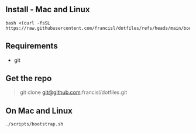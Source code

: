 
## Install - Mac and Linux

    bash <(curl -fsSL https://raw.githubusercontent.com/francisl/dotfiles/refs/heads/main/bootstrap.sh)

## Requirements

- git

## Get the repo

> git clone git@github.com:francisl/dotfiles.git


## On Mac and Linux

    ./scripts/bootstrap.sh

